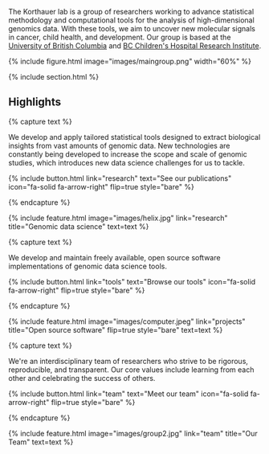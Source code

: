 ---
---

The Korthauer lab is a group of researchers working to advance statistical methodology and computational tools for the analysis of high-dimensional genomics data. With these tools, we aim to uncover new molecular signals in cancer, child health, and development. Our group is based at the [University of British Columbia](https://ubc.ca) and [BC Children's Hospital Research Institute](https://bcchr.ca). 

{% include figure.html image="images/maingroup.png" width="60%" %}

{% include section.html %}

## Highlights

{% capture text %}

We develop and apply tailored statistical tools designed to extract biological insights from vast amounts of genomic data. New technologies are constantly being developed to increase the scope and scale of genomic studies, which introduces new data science challenges for us to tackle. 

{%
  include button.html
  link="research"
  text="See our publications"
  icon="fa-solid fa-arrow-right"
  flip=true
  style="bare"
%}

{% endcapture %}

{%
  include feature.html
  image="images/helix.jpg"
  link="research"
  title="Genomic data science"
  text=text
%}

{% capture text %}

We develop and maintain freely available, open source software implementations of genomic data science tools.  

{%
  include button.html
  link="tools"
  text="Browse our tools"
  icon="fa-solid fa-arrow-right"
  flip=true
  style="bare"
%}

{% endcapture %}

{%
  include feature.html
  image="images/computer.jpeg"
  link="projects"
  title="Open source software"
  flip=true
  style="bare"
  text=text
%}

{% capture text %}

We're an interdisciplinary team of researchers who strive to be rigorous, reproducible, and transparent. Our core values include learning from each other and celebrating the success of others. 

{%
  include button.html
  link="team"
  text="Meet our team"
  icon="fa-solid fa-arrow-right"
  flip=true
  style="bare"
%}

{% endcapture %}

{%
  include feature.html
  image="images/group2.jpg"
  link="team"
  title="Our Team"
  text=text
%}
